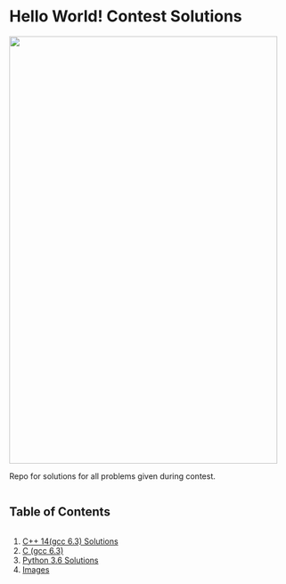 # Hello World! Contest Solutions
<img src="https://github.com/nagarajpandith/hello-world-contest/blob/main/img/compressed-images/Hello%20World!%20Contest%20Final%20Poster.png?raw=true" width="481" height="768">

Repo for solutions for all problems given during contest.
 <summary><h2 style="display: inline-block">Table of Contents</h2></summary>
  <ol>
    <li><a href="https://github.com/nagarajpandith/hello-world-contest/tree/main/C%2B%2B%2014%20(Gcc%206.3)">C++ 14(gcc 6.3) Solutions</a></li>
    <li><a href="https://github.com/nagarajpandith/hello-world-contest/tree/main/%20C%20(Gcc%206.3)">C (gcc 6.3)</a></li>
    <li><a href="https://github.com/nagarajpandith/hello-world-contest/tree/main/Python%203.6">Python 3.6 Solutions</a></li>
    <li><a href="https://github.com/nagarajpandith/hello-world-contest/tree/main/img">Images</a></li>
  </ol>
